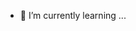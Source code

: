- 🌱 I’m currently learning ...

<!---
forZION/forZION is a ✨ special ✨ repository because its `README.md` (this file) appears on your GitHub profile.
You can click the Preview link to take a look at your changes.
--->
